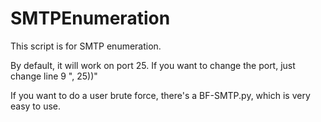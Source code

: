 # SMTPEnumeration

This script is for SMTP enumeration.

By default, it will work on port 25. If you want to change the port, just change line 9 ", 25))"

If you want to do a user brute force, there's a BF-SMTP.py, which is very easy to use. 
